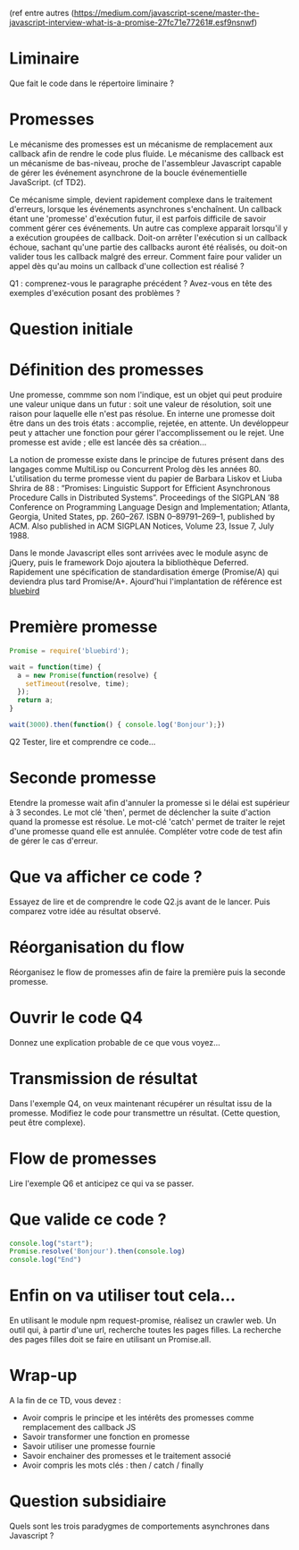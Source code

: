 (ref entre autres (https://medium.com/javascript-scene/master-the-javascript-interview-what-is-a-promise-27fc71e77261#.esf9nsnwf)

# Liminaire
Que fait le code dans le répertoire liminaire ?

# Promesses
Le mécanisme des promesses est un mécanisme de remplacement aux callback afin de rendre le code plus fluide. Le mécanisme des callback est un mécanisme de bas-niveau, proche de l'assembleur Javascript capable de gérer les événement asynchrone de la boucle événementielle JavaScript. (cf TD2).

Ce mécanisme simple, devient rapidement complexe dans le traitement d'erreurs, lorsque les événements asynchrones s'enchaînent. Un callback étant une 'promesse' d'exécution futur, il est parfois difficile de savoir comment gérer ces événements. Un autre cas complexe apparait lorsqu'il y a exécution groupées de callback. Doit-on arrêter l'exécution si un callback échoue, sachant qu'une partie des callbacks auront été réalisés, ou doit-on valider tous les callback malgré des erreur. Comment faire pour valider un appel dès qu'au moins un callback d'une collection est réalisé ?

Q1 : comprenez-vous le paragraphe précédent ? Avez-vous en tête des exemples d'exécution posant des problèmes ?

# Question initiale


# Définition des promesses
Une promesse, commme son nom l'indique, est un objet qui peut produire une valeur unique dans un futur : soit une valeur de résolution, soit une raison pour laquelle elle n'est pas résolue. En interne une promesse doit être dans un des trois états : accomplie, rejetée, en attente. Un devéloppeur peut y attacher une fonction pour gérer l'accomplissement ou le rejet. Une promesse est avide ; elle est lancée dès sa création...

La notion de promesse existe dans le principe de futures présent dans des langages comme MultiLisp ou Concurrent Prolog dès les années 80. L'utilisation du terme promesse vient du papier de Barbara Liskov et Liuba Shrira de 88 : “Promises: Linguistic Support for Efficient Asynchronous Procedure Calls in Distributed Systems”. Proceedings of the SIGPLAN ’88 Conference on Programming Language Design and Implementation; Atlanta, Georgia, United States, pp. 260–267. ISBN 0–89791–269–1, published by ACM. Also published in ACM SIGPLAN Notices, Volume 23, Issue 7, July 1988.

Dans le monde Javascript elles sont arrivées avec le module async de jQuery, puis le framework Dojo ajoutera la bibliothèque Deferred. Rapidement une spécification de standardisation émerge (Promise/A) qui deviendra plus tard Promise/A+. Ajourd'hui l'implantation de référence est [bluebird](http://bluebirdjs.com/docs/getting-started.html)

# Première promesse

```Javascript
Promise = require('bluebird');

wait = function(time) {
  a = new Promise(function(resolve) {
    setTimeout(resolve, time);
  });
  return a;
}

wait(3000).then(function() { console.log('Bonjour');})
```

Q2 Tester, lire et comprendre ce code...

# Seconde promesse
Etendre la promesse wait afin d'annuler la promesse si le délai est supérieur à 3 secondes. Le mot clé 'then', permet de déclencher la suite d'action quand la promesse est résolue. Le mot-clé 'catch' permet de traiter le rejet d'une promesse quand elle est annulée. Compléter votre code de test afin de gérer le cas d'erreur.

# Que va afficher ce code ?
Essayez de lire et de comprendre le code Q2.js avant de le lancer. Puis comparez votre idée au résultat observé.

# Réorganisation du flow
Réorganisez le flow de promesses afin de faire la première puis la seconde promesse.

# Ouvrir le code Q4
Donnez une explication probable de ce que vous voyez...

# Transmission de résultat
Dans l'exemple Q4, on veux maintenant récupérer un résultat issu de la promesse. Modifiez le code pour transmettre un résultat. (Cette question, peut être complexe).

# Flow de promesses
Lire l'exemple Q6 et anticipez ce qui va se passer.

# Que valide ce code ?
```Javascript
console.log("start");
Promise.resolve('Bonjour').then(console.log)
console.log("End")
```

# Enfin on va utiliser tout cela...
En utilisant le module npm request-promise, réalisez un crawler web. Un outil qui, à partir d'une url, recherche toutes les pages filles. La recherche des pages filles doit se faire en utilisant un Promise.all.


# Wrap-up
A la fin de ce TD, vous devez :
- Avoir compris le principe et les intérêts des promesses comme remplacement des callback JS
- Savoir transformer une fonction en promesse
- Savoir utiliser une promesse fournie
- Savoir enchainer des promesses et le traitement associé
- Avoir compris les mots clés : then / catch / finally

# Question subsidiaire
Quels sont les trois paradygmes de comportements asynchrones dans Javascript ?
